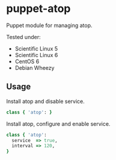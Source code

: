 puppet-atop
===========

Puppet module for managing atop.

Tested under:
* Scientific Linux 5
* Scientific Linux 6
* CentOS 6
* Debian Wheezy

## Usage

Install atop and disable service.

``` ruby
class { 'atop': }
```

Install atop, configure and enable service.

``` ruby
class { 'atop':
  service  => true,
  interval => 120,
}
```
